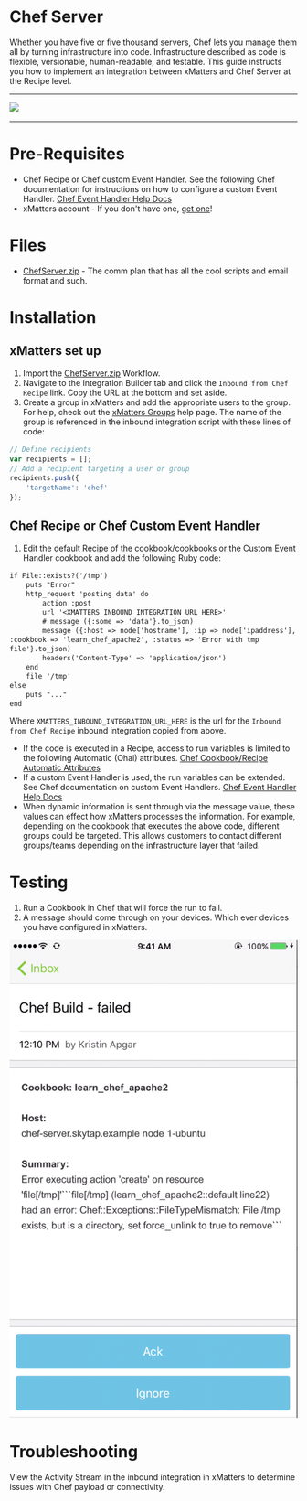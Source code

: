 # Chef Server
Whether you have five or five thousand servers, Chef lets you manage them all by turning infrastructure into code. Infrastructure described as code is flexible, versionable, human-readable, and testable. This guide instructs you how to implement an integration between xMatters and Chef Server at the Recipe level.

---------

<kbd>
	<a href="https://support.xmatters.com/hc/en-us/community/topics">
  <img src="https://github.com/xmatters/xMatters-Labs/raw/master/media/disclaimer.png">
	</a>
</kbd>

---------


# Pre-Requisites
* Chef Recipe or Chef custom Event Handler.  See the following Chef documentation for instructions on how to configure a custom Event Handler.  [Chef Event Handler Help Docs](https://docs.chef.io/handlers.html)  
* xMatters account - If you don't have one, [get one](https://www.xmatters.com)!

# Files
* [ChefServer.zip](ChefServer.zip) - The comm plan that has all the cool scripts and email format and such. 

# Installation
## xMatters set up
1. Import the [ChefServer.zip](ChefServer.zip) Workflow.
3. Navigate to the Integration Builder tab and click the `Inbound from Chef Recipe` link. Copy the URL at the bottom and set aside.
4. Create a group in xMatters and add the appropriate users to the group. For help, check out the [xMatters Groups](https://help.xmatters.com/OnDemand/groups/groups.htm) help page. The name of the group is referenced in the inbound integration script with these lines of code:
```javascript
// Define recipients
var recipients = [];
// Add a recipient targeting a user or group
recipients.push({
    'targetName': 'chef'
});
```

## Chef Recipe or Chef Custom Event Handler
1. Edit the default Recipe of the cookbook/cookbooks or the Custom Event Handler cookbook and add the following Ruby code:
```
if File::exists?('/tmp')
	puts "Error"
	http_request 'posting data' do
 		action :post
		url '<XMATTERS_INBOUND_INTEGRATION_URL_HERE>'
 		# message ({:some => 'data'}.to_json)
 		message ({:host => node['hostname'], :ip => node['ipaddress'], :cookbook => 'learn_chef_apache2', :status => 'Error with tmp file'}.to_json)
		headers('Content-Type' => 'application/json')
	end
	file '/tmp'
else
	puts "..."
end
```
Where `XMATTERS_INBOUND_INTEGRATION_URL_HERE` is the url for the `Inbound from Chef Recipe` inbound integration copied from above.

* If the code is executed in a Recipe, access to run variables is limited to the following Automatic (Ohai) attributes. [Chef Cookbook/Recipe Automatic Attributes](https://docs.chef.io/attributes.html)  
* If a custom Event Handler is used, the run variables can be extended.  See Chef documentation on custom Event Handlers. [Chef Event Handler Help Docs](https://docs.chef.io/handlers.html)
* When dynamic information is sent through via the message value, these values can effect how xMatters processes the information.  For example, depending on the cookbook that executes the above code, different groups could be targeted.  This allows customers to contact different groups/teams depending on the infrastructure layer that failed. 


# Testing
1. Run a Cookbook in Chef that will force the run to fail.
2. A message should come through on your devices.  Which ever devices you have configured in xMatters.
<kbd>
<img src="media/devicemessage1.png">
</kbd>

# Troubleshooting
View the Activity Stream in the inbound integration in xMatters to determine issues with Chef payload or connectivity.

